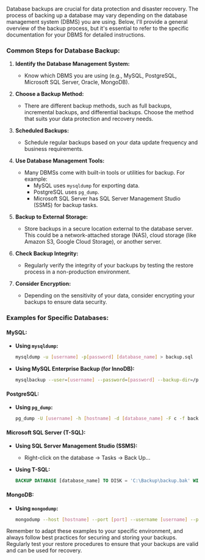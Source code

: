 Database backups are crucial for data protection and disaster recovery. The process of backing up a database may vary depending on the database management system (DBMS) you are using. Below, I'll provide a general overview of the backup process, but it's essential to refer to the specific documentation for your DBMS for detailed instructions.

### Common Steps for Database Backup:

1. **Identify the Database Management System:**
   - Know which DBMS you are using (e.g., MySQL, PostgreSQL, Microsoft SQL Server, Oracle, MongoDB).

2. **Choose a Backup Method:**
   - There are different backup methods, such as full backups, incremental backups, and differential backups. Choose the method that suits your data protection and recovery needs.

3. **Scheduled Backups:**
   - Schedule regular backups based on your data update frequency and business requirements.

4. **Use Database Management Tools:**
   - Many DBMSs come with built-in tools or utilities for backup. For example:
      - MySQL uses `mysqldump` for exporting data.
      - PostgreSQL uses `pg_dump`.
      - Microsoft SQL Server has SQL Server Management Studio (SSMS) for backup tasks.

5. **Backup to External Storage:**
   - Store backups in a secure location external to the database server. This could be a network-attached storage (NAS), cloud storage (like Amazon S3, Google Cloud Storage), or another server.

6. **Check Backup Integrity:**
   - Regularly verify the integrity of your backups by testing the restore process in a non-production environment.

7. **Consider Encryption:**
   - Depending on the sensitivity of your data, consider encrypting your backups to ensure data security.

### Examples for Specific Databases:

#### MySQL:

- **Using `mysqldump`:**
  ```bash
  mysqldump -u [username] -p[password] [database_name] > backup.sql
  ```

- **Using MySQL Enterprise Backup (for InnoDB):**
  ```bash
  mysqlbackup --user=[username] --password=[password] --backup-dir=/path/to/backup --with-timestamp backup-and-apply-log
  ```

#### PostgreSQL:

- **Using `pg_dump`:**
  ```bash
  pg_dump -U [username] -h [hostname] -d [database_name] -F c -f backup.dump
  ```

#### Microsoft SQL Server (T-SQL):

- **Using SQL Server Management Studio (SSMS):**
  - Right-click on the database -> Tasks -> Back Up...

- **Using T-SQL:**
  ```sql
  BACKUP DATABASE [database_name] TO DISK = 'C:\Backup\backup.bak' WITH INIT
  ```

#### MongoDB:

- **Using `mongodump`:**
  ```bash
  mongodump --host [hostname] --port [port] --username [username] --password [password] --db [database_name] --out /path/to/backup
  ```

Remember to adapt these examples to your specific environment, and always follow best practices for securing and storing your backups. Regularly test your restore procedures to ensure that your backups are valid and can be used for recovery.